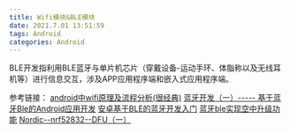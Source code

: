 ```yaml
---
title: Wifi模块&BLE模块
date: 2021.7.01 13:51:59
tags: Android
categories: Android
---
```


BLE开发指利用BLE蓝牙与单片机芯片（穿戴设备-运动手环、体脂称以及无线耳机等）进行信息交互，涉及APP应用程序端和嵌入式应用程序端。

参考链接：
[android中wifi原理及流程分析(很经典)](https://blog.csdn.net/lucky_liuxiang/article/details/80231999?utm_medium=distribute.pc_relevant.none-task-blog-baidujs_baidulandingword-0&spm=1001.2101.3001.4242)
[蓝牙开发（一）----- 基于蓝牙Ble的Android应用开发](https://blog.csdn.net/langlitaojin/article/details/88360521)
[安卓基于BLE的蓝牙开发入门](https://blog.csdn.net/fjnu_se/article/details/106617529?utm_medium=distribute.pc_relevant.none-task-blog-baidujs_title-1&spm=1001.2101.3001.4242)
[蓝牙ble实现空中升级功能](https://blog.csdn.net/Tracy1024/article/details/53206047?locationNum=9&fps=1&utm_medium=distribute.pc_relevant.none-task-blog-baidujs_title-0&spm=1001.2101.3001.4242)
[Nordic--nrf52832--DFU（一）](https://blog.csdn.net/qq_28877125/article/details/85274575)


